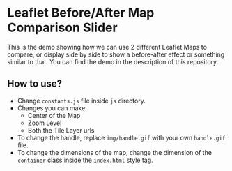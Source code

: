 # Leaflet Before/After Map Comparison Slider

This is the demo showing how we can use 2 different Leaflet Maps to compare, or display side by side to show a before-after effect or something similar to that. You can find the demo in the description of this repository.

## How to use?

* Change `constants.js` file inside `js` directory.
* Changes you can make:
	* Center of the Map
	* Zoom Level
	* Both the Tile Layer urls
* To change the handle, replace `img/handle.gif` with your own `handle.gif` file.
* To change the dimensions of the map, change the dimension of the `container` class inside the `index.html` style tag.